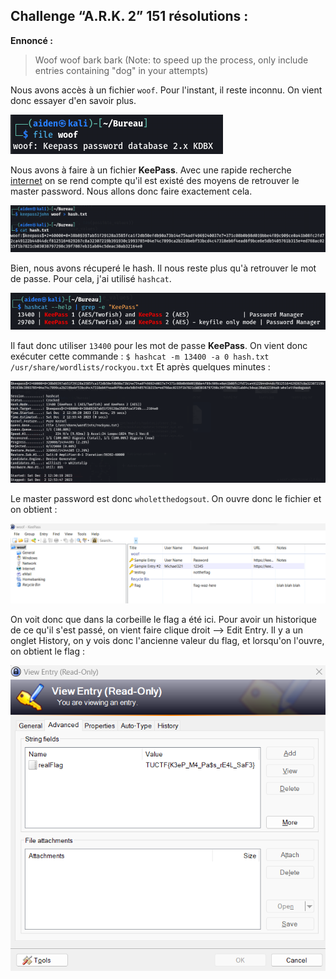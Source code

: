 ## Challenge “A.R.K. 2” 151 résolutions :

**Ennoncé :**
>Woof woof bark bark (Note: to speed up the process, only include entries containing "dog" in your attempts)


Nous avons accès à un fichier `woof`. Pour l'instant, il reste inconnu. On vient donc essayer d'en savoir plus.

<img src="./src/images/misc_easy_1.png"/>

Nous avons à faire à un fichier **KeePass**. Avec une rapide recherche [internet](https://davistechmedia.com/can-you-crack-a-keepass-database-if-you-forgot-your-password/) on se rend compte qu'il est existé des moyens de retrouver le master password.
Nous allons donc faire exactement cela.

<img src="./src/images/misc_easy_2.png"/>

Bien, nous avons récuperé le hash. Il nous reste plus qu'à retrouver le mot de passe. Pour cela, j'ai utilisé `hashcat`.

<img src="./src/images/misc_easy_3.png"/>

Il faut donc utiliser `13400` pour les mot de passe **KeePass**.
On vient donc exécuter cette commande : `$ hashcat -m 13400 -a 0 hash.txt /usr/share/wordlists/rockyou.txt`
Et après quelques minutes :

<img src="./src/images/misc_easy_4.png"/>

Le master password est donc `wholetthedogsout`.
On ouvre donc le fichier et on obtient :

<img src="./src/images/misc_easy_5.png"/>

On voit donc que dans la corbeille le flag a été ici. Pour avoir un historique de ce qu'il s'est passé, on vient faire clique droit --> Edit Entry. Il y a un onglet History, on y vois donc l'ancienne valeur du flag, et lorsqu'on l'ouvre, on obtient le flag :

<img src="./src/images/misc_easy_6.png"/>